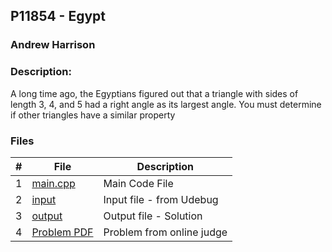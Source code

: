 ## P11854 - Egypt
### Andrew Harrison
### Description:

A long time ago, the Egyptians figured out that a triangle with sides of length 3, 4, and 5 had a
right angle as its largest angle. You must determine if other triangles have a similar property

### Files

|   #   | File                       | Description                                                |
| :---: | -------------------------- | ---------------------------------------------------------- |
|   1   | [main.cpp](./main.cpp)     | Main Code File                                             |
|   2   | [input](./input.txt)       | Input file - from Udebug                                   |
|   3   | [output](./output.txt)     | Output file - Solution                                     |
|   4   | [Problem PDF](./11854.pdf) | Problem from online judge                                  |

